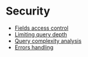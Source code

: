 Security
========

* [Fields access control](fields-access-control.md)
* [Limiting query depth](limiting-query-depth.md)
* [Query complexity analysis](query-complexity-analysis.md)
* [Errors handling](errors-handling.md)

